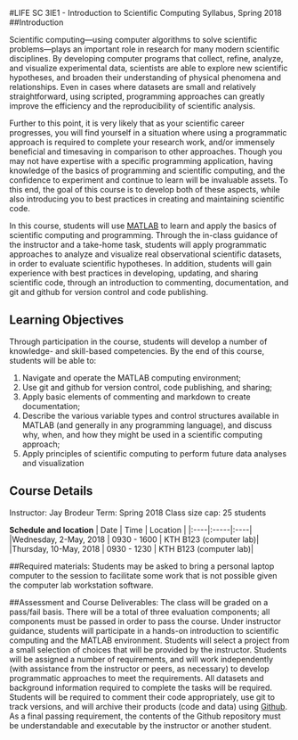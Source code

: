#LIFE SC 3IE1 - Introduction to Scientific Computing
Syllabus, Spring 2018
##Introduction

Scientific computing—using computer algorithms to solve scientific problems—plays an important role in research for many modern scientific disciplines. By developing computer programs that collect, refine, analyze, and visualize experimental data, scientists are able to explore new scientific hypotheses, and broaden their understanding of physical phenomena and relationships. Even in cases where datasets are small and relatively straightforward, using scripted, programming approaches can greatly improve the efficiency and the reproducibility of scientific analysis. 

Further to this point, it is very likely that as your scientific career progresses, you will find yourself in a situation where using a programmatic approach is required to complete your research work, and/or immensely beneficial and timesaving in comparison to other approaches. Though you may not have expertise with a specific programming application, having knowledge of the basics of programming and scientific computing, and the confidence to experiment and continue to learn will be invaluable assets.  To this end, the goal of this course is to develop both of these aspects, while also introducing you to best practices in creating and maintaining scientific code. 

In this course, students will use [MATLAB](https://www.mathworks.com/products/matlab.html) to learn and apply the basics of scientific computing and programming. Through the in-class guidance of the instructor and a take-home task, students will apply programmatic approaches to analyze and visualize real observational scientific datasets, in order to evaluate scientific hypotheses. In addition, students will gain experience with best practices in developing, updating, and sharing scientific code, through an introduction to commenting, documentation, and git and github for version control and code publishing.

## Learning Objectives
Through participation in the course, students will develop a number of knowledge- and skill-based competencies. By the end of this course, students will be able to:

1. Navigate and operate the MATLAB computing environment;
2. Use git and github for version control, code publishing, and sharing;
3. Apply basic elements of commenting and markdown to create documentation;
4. Describe the various variable types and control structures available in MATLAB (and generally in any programming language), and discuss why, when, and how they might be used in a scientific computing approach;
5. Apply principles of scientific computing to perform future data analyses and visualization

## Course Details
Instructor: Jay Brodeur
Term: Spring 2018
Class size cap: 25 students

**Schedule and location**
| Date | Time | Location |
|:----|:-----|:----|
|Wednesday, 2-May, 2018 | 0930 - 1600 | KTH B123 (computer lab)|
|Thursday, 10-May, 2018 | 0930 - 1230 | KTH B123 (computer lab)|

##Required materials: 
Students may be asked to bring a personal laptop computer to the session to facilitate some work that is not possible given the computer lab workstation software. 

##Assessment and Course Deliverables:
The class will be graded on a pass/fail basis.  There will be a total of three evaluation components; all components must be passed in order to pass the course.
Under instructor guidance, students will participate in a hands-on introduction to scientific computing and the MATLAB environment.
Students will select a project from a small selection of choices that will be provided by the instructor. Students will be assigned a number of requirements, and will work independently (with assistance from the instructor or peers, as necessary) to develop programmatic approaches to meet the requirements. All datasets and background information required to complete the tasks will be required. 
Students will be required to comment their code appropriately, use git to track versions, and will archive their products (code and data) using [Github](https://github.com/). As a final passing requirement, the contents of the Github repository must be understandable and executable by the instructor or another student.
